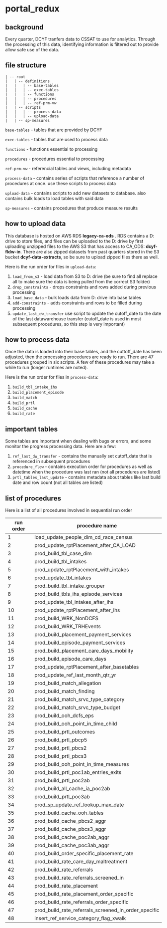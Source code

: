 # portal_redux

## background

Every quarter, DCYF tranfers data to CSSAT to use for analytics. Through the processing of this data, identifying information is filtered out to provide allow safe use of the data.

## file structure

```
| -- root
|	| -- definitions
|	|	| -- base-tables
|	|	| -- exec-tables
|	|	| -- functions
|	|	| -- procedures
|	|	| -- ref-prm-vw
|	| -- scripts
|	|	| -- process-data
|	|	| -- upload-data
|	| -- sp-measures
```

`base-tables` - tables that are provided by DCYF

`exec-tables` - tables that are used to process data

`functions` - functions essential to processing

`procedures` - procedures essential to processing

`ref-prm-vw` - referencial tables and views, including metadata

`process-data` - contains series of scripts that reference a number of procedures at once. use these scripts to process data

`upload-data` - contains scripts to add new datasets to database. also contains bulk loads to load tables with said data

`sp-measures` - contains procedures that produce measure results

## how to upload data

This database is hosted on AWS RDS **legacy-ca-ods** . RDS contains a D: drive to store files, and files can be uploaded to the D: drive by first uploading unzipped files to the AWS S3 that has access to CA_ODS: **dcyf-fldw-in**. There are also zipped datasets from past quarters stored in the S3 bucket **dcyf-data-extracts**, so be sure to upload zipped files there as well.

Here is the run order for files in `upload-data`:

1. `load_from_s3` - load data from S3 to D: drive (be sure to find all replace all to make sure the data is being pulled from the correct S3 folder)
1. `drop_constraints` - drops constraints and rows added during previous processing
1. `load_base_data` - bulk loads data from D: drive into base tables
1. `add-constraints` - adds constraints and rows to be filled during processing
1. `update_last_dw_transfer` use script to update the cutoff_date to the date of the last datawarehouse transfer (cutoff_date is used in most subsequent procedures, so this step is very important)

## how to process data

Once the data is loaded into their base tables, and the cuttoff_date has been adjusted, then the processing procedures are ready to run. There are 47 procedures grouped in six scripts. A few of these procedures may take a while to run (longer runtimes are noted).

Here is the run order for files in `process-data`:

1. `build_tbl_intake_ihs`
1. `build_placement_episode`
1. `build_match`
1. `build_prtl`
1. `build_cache`
1. `build_rate`

## important tables

Some tables are important when dealing with bugs or errors, and some monitor the progress processing data. Here are a few:

1. `ref_last_dw_transfer` - contains the manually set cutoff_date that is referenced in subsequent procedures
1. `procedure_flow` - contains execution order for procedures as well as datetime when the procedure was last ran (not all procedures are listed)
1. `prtl_tables_last_update` - contains metadata about tables like last build date
and row count (not all tables are listed)

## list of procedures

Here is a list of all procedures involved in sequential run order

| run order | procedure name |
| --------- | -------------- |
| 1 | load_update_people_dim_cd_race_census |
| 2 | prod_update_rptPlacement_after_CA_LOAD |
| 3 | prod_build_tbl_case_dim |
| 4 | prod_build_tbl_intakes |
| 5 | prod_update_rptPlacement_with_intakes |
| 6 | prod_update_tbl_intakes |
| 7 | prod_build_tbl_intake_grouper |
| 8 | prod_build_tbls_ihs_episode_services |
| 9 | prod_update_tbl_intakes_after_ihs |
| 10 | prod_update_rptPlacement_after_ihs |
| 11 | prod_build_WRK_NonDCFS |
| 12 | prod_build_WRK_TRHEvents |
| 13 | prod_build_placement_payment_services |
| 14 | prod_build_episode_payment_services |
| 15 | prod_build_placement_care_days_mobility |
| 16 | prod_build_episode_care_days |
| 17 | prod_update_rptPlacement_after_basetables |
| 18 | prod_update_ref_last_month_qtr_yr |
| 19 | prod_build_match_allegation |
| 20 | prod_build_match_finding |
| 21 | prod_build_match_srvc_type_category |
| 22 | prod_build_match_srvc_type_budget |
| 23 | prod_build_ooh_dcfs_eps |
| 24 | prod_build_ooh_point_in_time_child |
| 25 | prod_build_prtl_outcomes |
| 26 | prod_build_prtl_pbcp5 |
| 27 | prod_build_prtl_pbcs2 |
| 28 | prod_build_prtl_pbcs3 |
| 29 | prod_build_ooh_point_in_time_measures |
| 30 | prod_build_prtl_poc1ab_entries_exits |
| 31 | prod_build_prtl_poc2ab |
| 32 | prod_build_all_cache_ia_poc2ab |
| 33 | prod_build_prtl_poc3ab |
| 34 | prod_sp_update_ref_lookup_max_date |
| 35 | prod_build_cache_ooh_tables |
| 36 | prod_build_cache_pbcs2_aggr |
| 37 | prod_build_cache_pbcs3_aggr |
| 38 | prod_build_cache_poc2ab_aggr |
| 39 | prod_build_cache_poc3ab_aggr |
| 40 | prod_build_order_specific_placement_rate |
| 41 | prod_build_rate_care_day_maltreatment |
| 42 | prod_build_rate_referrals |
| 43 | prod_build_rate_referrals_screened_in |
| 44 | prod_build_rate_placement |
| 45 | prod_build_rate_placement_order_specific |
| 46 | prod_build_rate_referrals_order_specific |
| 47 | prod_build_rate_referrals_screened_in_order_specific |
| 48 | insert_ref_service_category_flag_xwalk |

